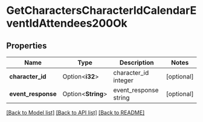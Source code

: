 # GetCharactersCharacterIdCalendarEventIdAttendees200Ok

## Properties

Name | Type | Description | Notes
------------ | ------------- | ------------- | -------------
**character_id** | Option<**i32**> | character_id integer | [optional]
**event_response** | Option<**String**> | event_response string | [optional]

[[Back to Model list]](../README.md#documentation-for-models) [[Back to API list]](../README.md#documentation-for-api-endpoints) [[Back to README]](../README.md)


